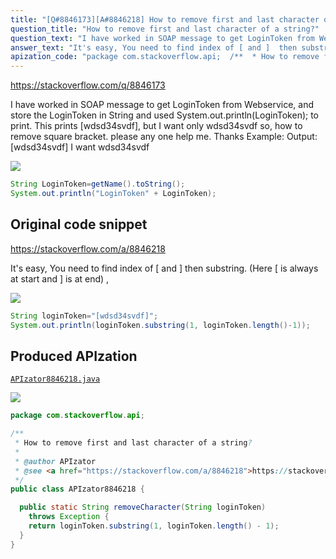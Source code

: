 ```yaml
---
title: "[Q#8846173][A#8846218] How to remove first and last character of a string?"
question_title: "How to remove first and last character of a string?"
question_text: "I have worked in SOAP message to get LoginToken from Webservice, and store the LoginToken in String and used System.out.println(LoginToken); to print. This prints [wdsd34svdf], but I want only wdsd34svdf so, how to remove square bracket. please any one help me. Thanks Example: Output: [wdsd34svdf] I want wdsd34svdf"
answer_text: "It's easy, You need to find index of [ and ]  then substring. (Here [ is always at start and ] is at end) ,"
apization_code: "package com.stackoverflow.api;  /**  * How to remove first and last character of a string?  *  * @author APIzator  * @see <a href=\"https://stackoverflow.com/a/8846218\">https://stackoverflow.com/a/8846218</a>  */ public class APIzator8846218 {    public static String removeCharacter(String loginToken)     throws Exception {     return loginToken.substring(1, loginToken.length() - 1);   } }"
---
```


https://stackoverflow.com/q/8846173

I have worked in SOAP message to get LoginToken from Webservice, and store the LoginToken in String and used System.out.println(LoginToken); to print. This prints [wdsd34svdf], but I want only wdsd34svdf so, how to remove square bracket. please any one help me.
Thanks
Example:
Output: [wdsd34svdf]
I want wdsd34svdf


<div class="code-logo"><img src="/stackoverflow.png" /></div>

```java
String LoginToken=getName().toString();
System.out.println("LoginToken" + LoginToken);
```


## Original code snippet

https://stackoverflow.com/a/8846218

It&#x27;s easy,
You need to find index of [ and ]  then substring. (Here [ is always at start and ] is at end) ,

<div class="code-logo"><img src="/stackoverflow.png" /></div>

```java
String loginToken="[wdsd34svdf]";
System.out.println(loginToken.substring(1, loginToken.length()-1));
```

## Produced APIzation

[`APIzator8846218.java`](https://github.com/pasqualesalza/apization-temp/raw/main/data/search/APIzator8846218.java)

<div class="code-logo"><img src="/apizator.png" /></div>

```java
package com.stackoverflow.api;

/**
 * How to remove first and last character of a string?
 *
 * @author APIzator
 * @see <a href="https://stackoverflow.com/a/8846218">https://stackoverflow.com/a/8846218</a>
 */
public class APIzator8846218 {

  public static String removeCharacter(String loginToken)
    throws Exception {
    return loginToken.substring(1, loginToken.length() - 1);
  }
}

```